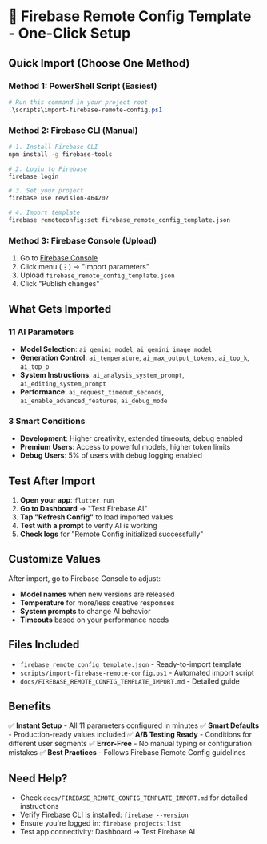 # 🚀 Firebase Remote Config Template - One-Click Setup

## Quick Import (Choose One Method)

### Method 1: PowerShell Script (Easiest)
```powershell
# Run this command in your project root
.\scripts\import-firebase-remote-config.ps1
```

### Method 2: Firebase CLI (Manual)
```bash
# 1. Install Firebase CLI
npm install -g firebase-tools

# 2. Login to Firebase
firebase login

# 3. Set your project
firebase use revision-464202

# 4. Import template
firebase remoteconfig:set firebase_remote_config_template.json
```

### Method 3: Firebase Console (Upload)
1. Go to [Firebase Console](https://console.firebase.google.com/project/revision-464202/config)
2. Click menu (⋮) → "Import parameters"
3. Upload `firebase_remote_config_template.json`
4. Click "Publish changes"

## What Gets Imported

### 11 AI Parameters
- **Model Selection**: `ai_gemini_model`, `ai_gemini_image_model`
- **Generation Control**: `ai_temperature`, `ai_max_output_tokens`, `ai_top_k`, `ai_top_p`
- **System Instructions**: `ai_analysis_system_prompt`, `ai_editing_system_prompt`
- **Performance**: `ai_request_timeout_seconds`, `ai_enable_advanced_features`, `ai_debug_mode`

### 3 Smart Conditions
- **Development**: Higher creativity, extended timeouts, debug enabled
- **Premium Users**: Access to powerful models, higher token limits
- **Debug Users**: 5% of users with debug logging enabled

## Test After Import

1. **Open your app**: `flutter run`
2. **Go to Dashboard** → "Test Firebase AI"
3. **Tap "Refresh Config"** to load imported values
4. **Test with a prompt** to verify AI is working
5. **Check logs** for "Remote Config initialized successfully"

## Customize Values

After import, go to Firebase Console to adjust:
- **Model names** when new versions are released
- **Temperature** for more/less creative responses
- **System prompts** to change AI behavior
- **Timeouts** based on your performance needs

## Files Included

- `firebase_remote_config_template.json` - Ready-to-import template
- `scripts/import-firebase-remote-config.ps1` - Automated import script
- `docs/FIREBASE_REMOTE_CONFIG_TEMPLATE_IMPORT.md` - Detailed guide

## Benefits

✅ **Instant Setup** - All 11 parameters configured in minutes
✅ **Smart Defaults** - Production-ready values included
✅ **A/B Testing Ready** - Conditions for different user segments
✅ **Error-Free** - No manual typing or configuration mistakes
✅ **Best Practices** - Follows Firebase Remote Config guidelines

## Need Help?

- Check `docs/FIREBASE_REMOTE_CONFIG_TEMPLATE_IMPORT.md` for detailed instructions
- Verify Firebase CLI is installed: `firebase --version`
- Ensure you're logged in: `firebase projects:list`
- Test app connectivity: Dashboard → Test Firebase AI
